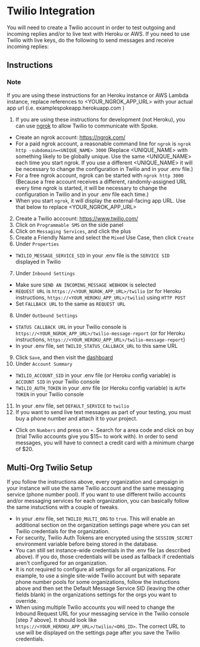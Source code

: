 # Twilio Integration

You will need to create a Twilio account in order to test outgoing and incoming replies and/or to live text with Heroku or AWS. If you need to use Twilio with live keys, do the following to send messages and receive incoming replies:


## Instructions

### Note
If you are using these instructions for an Heroku instance or AWS Lambda instance, replace references to <YOUR_NGROK_APP_URL> with your actual app url (i.e. examplespokeapp.herokuapp.com )

1. If you are using these instructions for development (not Heroku), you can use [ngrok](https://ngrok.com/docs) to allow Twilio to communicate with Spoke.
  - Create an ngrok account: https://ngrok.com/
  - For a paid ngrok account, a reasonable command line for `ngrok` is `ngrok http -subdomain=<UNIQUE_NAME> 3000` (Replace <UNIQUE_NAME> with something likely to be globally unique. Use the same <UNIQUE_NAME> each time you start ngrok. If you use a different <UNIQUE_NAME> it will be necessary to change the configuration in Twilio and in your .env file.)
  - For a free ngrok account, ngrok can be started with `ngrok http 3000` (Because a free account receives a different, randomly-assigned URL every time ngrok is started, it will be necessary to change the configuration in Twilio and in your .env file each time.)
  - When you start `ngrok`, it will display the external-facing app URL. Use that below to replace <YOUR_NGROK_APP_URL>
2. Create a Twilio acccount: https://www.twilio.com/
3. Click on `Programmable SMS` on the side panel
4. Click on `Messaging Services`, and click the plus
5. Create a Friendly Name and select the `Mixed` Use Case, then click `Create`
6. Under `Properties`
  - `TWILIO_MESSAGE_SERVICE_SID` in your .env file is the `SERVICE SID` displayed in Twilio
7. Under `Inbound Settings`
  - Make sure `SEND AN INCOMING_MESSAGE WEBHOOK` is selected
  - `REQUEST URL` is `https://<YOUR_NGROK_APP_URL>/twilio` (or for Heroku instructions, `https://<YOUR_HEROKU_APP_URL>/twilio`) using `HTTP POST`
  - Set `FALLBACK URL` to the same as `REQUEST URL`
8. Under `Outbound Settings`
  - `STATUS CALLBACK URL` in your Twilio console is `https://<YOUR_NGROK_APP_URL>/twilio-message-report` (or for Heroku instructions, `https://<YOUR_HEROKU_APP_URL>/twilio-message-report`)
  - In your .env file, set `TWILIO_STATUS_CALLBACK_URL` to this same URL
9. Click `Save`, and then visit the [dashboard](https://www.twilio.com/console)
10. Under `Account Summary`
  - `TWILIO_ACCOUNT_SID` in your .env file (or Heroku config variable) is `ACCOUNT SID` in your Twilio console
  - `TWILIO_AUTH_TOKEN` in your .env file (or Heroku config variable) is `AUTH TOKEN` in your Twilio console
11. In your .env file, set `DEFAULT_SERVICE` to `twilio`
12. If you want to send live text messages as part of your testing, you must buy a phone number and attach it to your project.
  - Click on `Numbers` and press on `+`. Search for a area code and click on buy (trial Twilio accounts give you $15~ to work with). In order to send messages, you will have to connect a credit card with a minimum charge of $20. 
  
## Multi-Org Twilio Setup
If you follow the instructions above, every organization and campaign in your instance will use the same Twilio account and the same messaging service (phone number pool). If you want to use different twilio accounts and/or messaging services for each organization, you can basically follow the same instuctions with a couple of tweaks.

- In your .env file, set `TWILIO_MULTI_ORG` to `true`. This will enable an additional section on the organization settings page where you can set Twilio credentials for the organization.
- For security, Twilio Auth Tokens are encrypted using the `SESSION_SECRET` environment variable before being stored in the database.
- You can still set instance-wide credentials in the .env file (as described above). If you do, those credentials will be used as fallback if credentials aren't configured for an organization.
- It is not required to configure all settings for all organizations. For example, to use a single site-wide Twilio account but with separate phone number pools for some organizations, follow the instuctions above and then set the Default Message Service SID (leaving the other fields blank) in the organizations settings for the orgs you want to override.
- When using multiple Twilio accounts you will need to change the Inbound Request URL for your messaging service in the Twilio console [step 7 above]. It should look like `https://<YOUR_HEROKU_APP_URL>/twilio/<ORG_ID>`. The correct URL to use will be displayed on the settings page after you save the Twilio credentials.
